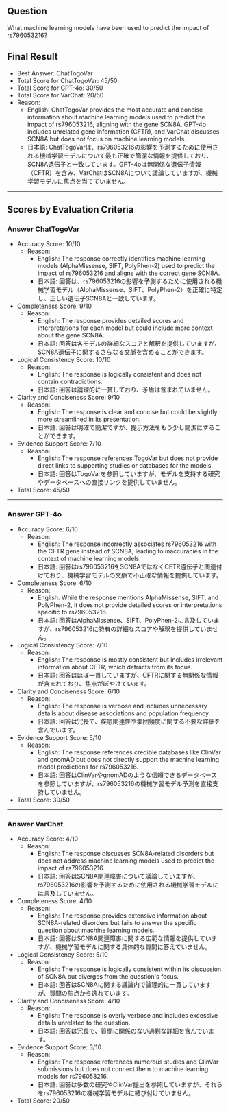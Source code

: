## Question

What machine learning models have been used to predict the impact of rs796053216?

## Final Result

- Best Answer: ChatTogoVar
- Total Score for ChatTogoVar: 45/50
- Total Score for GPT-4o: 30/50
- Total Score for VarChat: 20/50
- Reason:
  - English: ChatTogoVar provides the most accurate and concise information about machine learning models used to predict the impact of rs796053216, aligning with the gene SCN8A. GPT-4o includes unrelated gene information (CFTR), and VarChat discusses SCN8A but does not focus on machine learning models.
  - 日本語: ChatTogoVarは、rs796053216の影響を予測するために使用される機械学習モデルについて最も正確で簡潔な情報を提供しており、SCN8A遺伝子と一致しています。GPT-4oは無関係な遺伝子情報（CFTR）を含み、VarChatはSCN8Aについて議論していますが、機械学習モデルに焦点を当てていません。

---

## Scores by Evaluation Criteria

### Answer ChatTogoVar
- Accuracy Score: 10/10
  - Reason: 
    - English: The response correctly identifies machine learning models (AlphaMissense, SIFT, PolyPhen-2) used to predict the impact of rs796053216 and aligns with the correct gene SCN8A.
    - 日本語: 回答は、rs796053216の影響を予測するために使用される機械学習モデル（AlphaMissense、SIFT、PolyPhen-2）を正確に特定し、正しい遺伝子SCN8Aと一致しています。
- Completeness Score: 9/10
  - Reason: 
    - English: The response provides detailed scores and interpretations for each model but could include more context about the gene SCN8A.
    - 日本語: 回答は各モデルの詳細なスコアと解釈を提供していますが、SCN8A遺伝子に関するさらなる文脈を含めることができます。
- Logical Consistency Score: 10/10
  - Reason: 
    - English: The response is logically consistent and does not contain contradictions.
    - 日本語: 回答は論理的に一貫しており、矛盾は含まれていません。
- Clarity and Conciseness Score: 9/10
  - Reason: 
    - English: The response is clear and concise but could be slightly more streamlined in its presentation.
    - 日本語: 回答は明確で簡潔ですが、提示方法をもう少し簡潔にすることができます。
- Evidence Support Score: 7/10
  - Reason: 
    - English: The response references TogoVar but does not provide direct links to supporting studies or databases for the models.
    - 日本語: 回答はTogoVarを参照していますが、モデルを支持する研究やデータベースへの直接リンクを提供していません。
- Total Score: 45/50

---

### Answer GPT-4o
- Accuracy Score: 6/10
  - Reason: 
    - English: The response incorrectly associates rs796053216 with the CFTR gene instead of SCN8A, leading to inaccuracies in the context of machine learning models.
    - 日本語: 回答はrs796053216をSCN8AではなくCFTR遺伝子と関連付けており、機械学習モデルの文脈で不正確な情報を提供しています。
- Completeness Score: 6/10
  - Reason: 
    - English: While the response mentions AlphaMissense, SIFT, and PolyPhen-2, it does not provide detailed scores or interpretations specific to rs796053216.
    - 日本語: 回答はAlphaMissense、SIFT、PolyPhen-2に言及していますが、rs796053216に特有の詳細なスコアや解釈を提供していません。
- Logical Consistency Score: 7/10
  - Reason: 
    - English: The response is mostly consistent but includes irrelevant information about CFTR, which detracts from its focus.
    - 日本語: 回答はほぼ一貫していますが、CFTRに関する無関係な情報が含まれており、焦点がぼやけています。
- Clarity and Conciseness Score: 6/10
  - Reason: 
    - English: The response is verbose and includes unnecessary details about disease associations and population frequency.
    - 日本語: 回答は冗長で、疾患関連性や集団頻度に関する不要な詳細を含んでいます。
- Evidence Support Score: 5/10
  - Reason: 
    - English: The response references credible databases like ClinVar and gnomAD but does not directly support the machine learning model predictions for rs796053216.
    - 日本語: 回答はClinVarやgnomADのような信頼できるデータベースを参照していますが、rs796053216の機械学習モデル予測を直接支持していません。
- Total Score: 30/50

---

### Answer VarChat
- Accuracy Score: 4/10
  - Reason: 
    - English: The response discusses SCN8A-related disorders but does not address machine learning models used to predict the impact of rs796053216.
    - 日本語: 回答はSCN8A関連障害について議論していますが、rs796053216の影響を予測するために使用される機械学習モデルには言及していません。
- Completeness Score: 4/10
  - Reason: 
    - English: The response provides extensive information about SCN8A-related disorders but fails to answer the specific question about machine learning models.
    - 日本語: 回答はSCN8A関連障害に関する広範な情報を提供していますが、機械学習モデルに関する具体的な質問に答えていません。
- Logical Consistency Score: 5/10
  - Reason: 
    - English: The response is logically consistent within its discussion of SCN8A but diverges from the question's focus.
    - 日本語: 回答はSCN8Aに関する議論内で論理的に一貫していますが、質問の焦点から逸れています。
- Clarity and Conciseness Score: 4/10
  - Reason: 
    - English: The response is overly verbose and includes excessive details unrelated to the question.
    - 日本語: 回答は冗長で、質問に関係のない過剰な詳細を含んでいます。
- Evidence Support Score: 3/10
  - Reason: 
    - English: The response references numerous studies and ClinVar submissions but does not connect them to machine learning models for rs796053216.
    - 日本語: 回答は多数の研究やClinVar提出を参照していますが、それらをrs796053216の機械学習モデルに結び付けていません。
- Total Score: 20/50